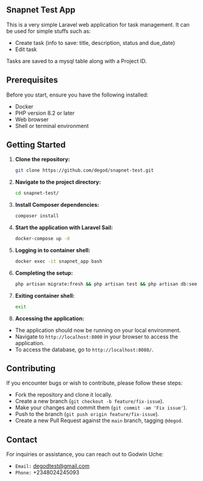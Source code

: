 ## Snapnet Test App

This is a very simple Laravel web application for task management. It can be used for simple stuffs such as:

-   Create task (info to save: title, description, status and due_date)
-   Edit task

Tasks are saved to a mysql table along with a Project ID.

## Prerequisites

Before you start, ensure you have the following installed:

-   Docker
-   PHP version 8.2 or later
-   Web browser
-   Shell or terminal environment

## Getting Started

1. **Clone the repository:**

    ```bash
    git clone https://github.com/degod/snapnet-test.git
    ```

2. **Navigate to the project directory:**

    ```bash
    cd snapnet-test/
    ```

3. **Install Composer dependencies:**

    ```bash
    composer install
    ```

4. **Start the application with Laravel Sail:**

    ```bash
    docker-compose up -d
    ```

5. **Logging in to container shell:**

    ```bash
    docker exec -it snapnet_app bash
    ```

6. **Completing the setup:**

    ```bash
    php artisan migrate:fresh && php artisan test && php artisan db:seed
    ```

7. **Exiting container shell:**

    ```bash
    exit
    ```

8. **Accessing the application:**

-   The application should now be running on your local environment.
-   Navigate to `http://localhost:8000` in your browser to access the application.
-   To access the database, go to `http://localhost:8088/`.

## Contributing

If you encounter bugs or wish to contribute, please follow these steps:

-   Fork the repository and clone it locally.
-   Create a new branch (`git checkout -b feature/fix-issue`).
-   Make your changes and commit them (`git commit -am 'Fix issue'`).
-   Push to the branch (`git push origin feature/fix-issue`).
-   Create a new Pull Request against the `main` branch, tagging `@degod`.

## Contact

For inquiries or assistance, you can reach out to Godwin Uche:

-   `Email:` degodtest@gmail.com
-   `Phone:` +2348024245093

